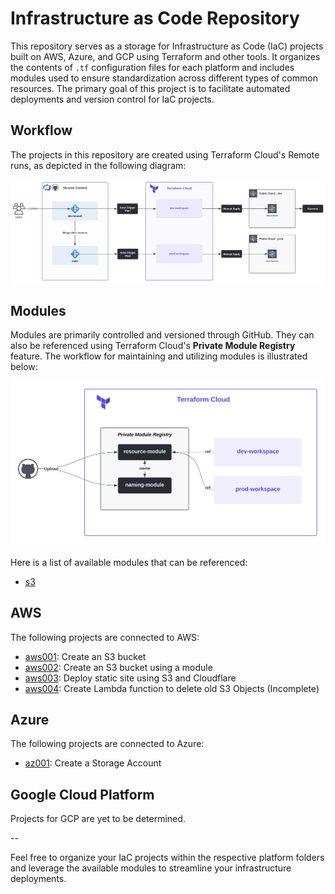 # Infrastructure as Code Repository

This repository serves as a storage for Infrastructure as Code (IaC) projects built on AWS, Azure, and GCP using Terraform and other tools. It organizes the contents of `.tf` configuration files for each platform and includes modules used to ensure standardization across different types of common resources. The primary goal of this project is to facilitate automated deployments and version control for IaC projects.

## Workflow
The projects in this repository are created using Terraform Cloud's Remote runs, as depicted in the following diagram:

![](./.attachments/terraform-cloud-workflow.png)

## Modules
Modules are primarily controlled and versioned through GitHub. They can also be referenced using Terraform Cloud's **Private Module Registry** feature. The workflow for maintaining and utilizing modules is illustrated below:

![](./.attachments/modules-workflow.png)

Here is a list of available modules that can be referenced:

- [s3](https://github.com/carlos-castillo-a/s3-module)

## AWS
The following projects are connected to AWS:

- [aws001](./AWS/aws001/): Create an S3 bucket
- [aws002](./AWS/aws002/): Create an S3 bucket using a module
- [aws003](./AWS/aws003/): Deploy static site using S3 and Cloudflare
- [aws004](./AWS/aws004/): Create Lambda function to delete old S3 Objects (Incomplete)

## Azure
The following projects are connected to Azure:

- [az001](./Azure/az001/): Create a Storage Account

## Google Cloud Platform
Projects for GCP are yet to be determined.

--

Feel free to organize your IaC projects within the respective platform folders and leverage the available modules to streamline your infrastructure deployments.